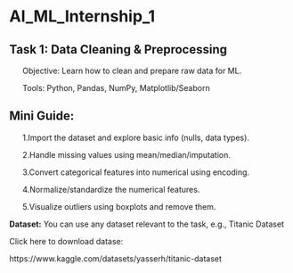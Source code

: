 <h1>AI_ML_Internship_1</h1>

<h2>Task 1: Data Cleaning & Preprocessing</h2>
 <ul>Objective: Learn how to clean and prepare raw data for ML.</ul>
 <ul>Tools: Python, Pandas, NumPy, Matplotlib/Seaborn</ul>

 
 <h2>Mini Guide:</h2>
 <ul>1.Import the dataset and explore basic info (nulls, data types).</ul>
 <ul>2.Handle missing values using mean/median/imputation.</ul>
 <ul>3.Convert categorical features into numerical using encoding.</ul>
 <ul>4.Normalize/standardize the numerical features.</ul>
 <ul>5.Visualize outliers using boxplots and remove them.</ul>

 <p><b>Dataset:</b> You can use any dataset relevant to the task, e.g., Titanic Dataset</p>
  
<p>Click here to download datase:</p> https://www.kaggle.com/datasets/yasserh/titanic-dataset
